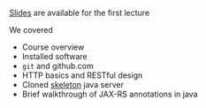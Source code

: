 [Slides](lecture-01.pdf) are available for the first lecture

We covered
* Course overview
* Installed software
* `git` and github.com
* HTTP basics and RESTful design
* Cloned [skeleton](https://github.com/amfleming/skeleton) java server
* Brief walkthrough of JAX-RS annotations in java
